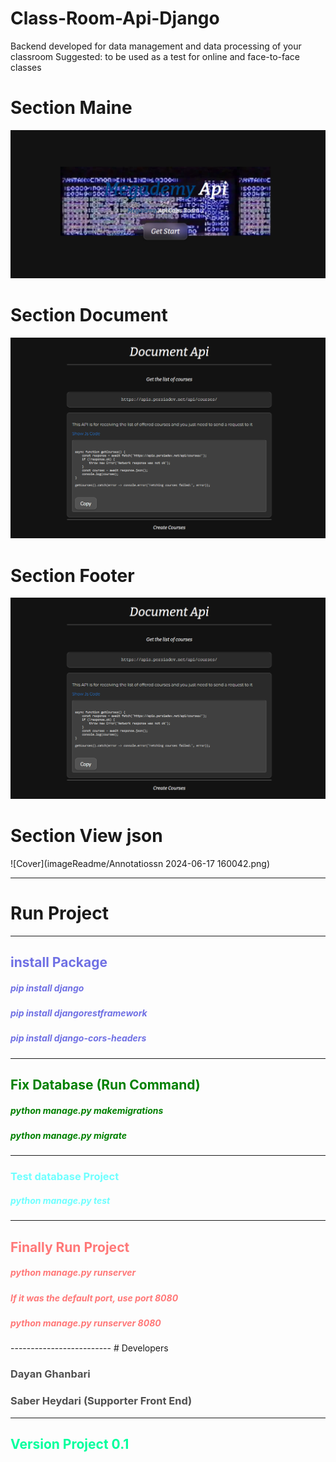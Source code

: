 # Class-Room-Api-Django

Backend developed for data management and data processing of your classroom   Suggested: to be used as a test for online and face-to-face classes


# Section Maine
![Cover](imageReadme/Annotation%202024-06-14%20170635.png)

# Section Document
![Cover](imageReadme/Annotation%202024-06-14%20170s740.png)

# Section Footer
![Cover](imageReadme/Annotation%202024-06-14%20170s740.png)

# Section View json 
![Cover](imageReadme/Annotatiossn 2024-06-17 160042.png)

-------------------------
# Run Project 
-------------------------
<h2 style="color: #6f70e4">install Package</h2>
<h5 style="color: #6f70e4"> pip install django</h5> 
<h5 style="color: #6f70e4"> pip install djangorestframework</h5>
<h5 style="color: #6f70e4"> pip install django-cors-headers</h5>

-------------------------
<h2 style="color: green" >Fix Database (Run Command)</h2>
<h5 style="color: green">python manage.py makemigrations</h5>
<h5 style="color: green"> python manage.py migrate</h5>

-------------------------
<h3 style="color: #6effff">Test database Project</h3>
<h5 style="color: #6effff">python manage.py test</h5>

-------------------------
<h2 style="color: #ff7878" >Finally Run Project</h2>
<h5 style="color: #ff7878">python manage.py runserver</h5>
<h5 style="color: #ff7878">If it was the default port, use port 8080 </h5>
<h5 style="color: #ff7878">python manage.py runserver 8080</h5>
-------------------------
# Developers

<h3 style="color: #505050">Dayan Ghanbari</h5>

<h3 style="color: #505050">Saber Heydari (Supporter Front End)</h5>

-------------------------

<h2 style="color: #00ff9d">Version Project 0.1</h2>
